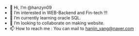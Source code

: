 - 👋 Hi, I’m @hanzyn09
- 👀 I’m interested in WEB-Backend and Fin-tech !!!
- 🌱 I’m currently learning oracle SQL.
- 💞️ I’m looking to collaborate on making website.
- 📫 How to reach me : You can mail to hanjin_yang@naver.com

<!---
hanzyn09/hanzyn09 is a ✨ special ✨ repository because its `README.md` (this file) appears on your GitHub profile.
You can click the Preview link to take a look at your changes.

https://blog.naver.com/yangyang2e_
https://velog.io/@niniji/posts
--->
